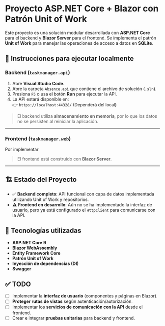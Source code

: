 # Proyecto ASP.NET Core + Blazor con Patrón Unit of Work

Este proyecto es una solución modular desarrollada con **ASP.NET Core** para el backend y **Blazor Server** para el frontend. Se implementa el patrón **Unit of Work** para manejar las operaciones de acceso a datos en **SQLite**.

## 🚀 Instrucciones para ejecutar localmente

### Backend (`taskmanager.api`)

1. Abre **Visual Studio Code**.
2. Abre la carpeta `Absence.api` que contiene el archivo de solución (`.sln`).
3. Presiona `F5` o usa el botón **Run** para ejecutar la API.
4. La API estará disponible en:  
   👉 `https://localhost:44328/` (Dependerá del local)

> El backend utiliza **almacenamiento en memoria**, por lo que los datos no se persisten al reiniciar la aplicación.

---

### Frontend (`taskmanager.web`)

Por implementar

> El frontend está construido con **Blazor Server**.

---

## 🏗️ Estado del Proyecto

- ✅ **Backend completo**: API funcional con capa de datos implementada utilizando Unit of Work y repositorios.
- ⚠️ **Frontend en desarrollo**: Aún no se ha implementado la interfaz de usuario, pero ya está configurado el `HttpClient` para comunicarse con la API.

## 🧱 Tecnologías utilizadas

- **ASP.NET Core 9**
- **Blazor WebAssembly**
- **Entity Framework Core**
- **Patrón Unit of Work**
- **Inyección de dependencias (DI)**
- **Swagger**

## ✅ TODO

- [ ] Implementar la **interfaz de usuario** (componentes y páginas en Blazor).
- [ ] **Proteger rutas de vistas** según autenticación/autorización.
- [ ] Implementar los **servicios de comunicación con la API** desde el frontend.
- [ ] Crear e integrar **pruebas unitarias** para backend y frontend.
